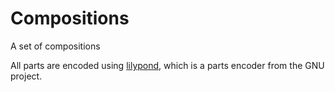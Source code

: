 # Compositions

A set of compositions

All parts are encoded using [lilypond](https://lilypond.org), which is a parts encoder from the GNU project.
